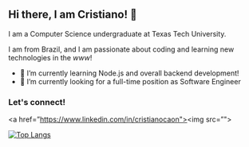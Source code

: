 ## Hi there, I am Cristiano! 👋 

I am a Computer Science undergraduate at Texas Tech University.

I am from Brazil, and I am passionate about coding and learning new technologies in the *www*!

- 🌱 I’m currently learning Node.js and overall backend development!
- 🔭 I’m currently looking for a full-time position as Software Engineer

### Let's connect!
<a href=”https://www.linkedin.com/in/cristianocaon"><img src=”"></a>

[![Top Langs](https://github-readme-stats.vercel.app/api/top-langs/?username=cristianocaon&layout=compact&theme=cobalt)](https://github.com/anuraghazra/github-readme-stats)
